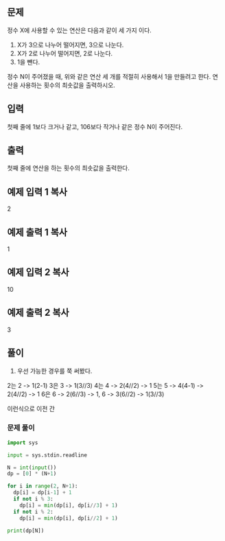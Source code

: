 
## 문제

정수 X에 사용할 수 있는 연산은 다음과 같이 세 가지 이다.

1.  X가 3으로 나누어 떨어지면, 3으로 나눈다.
2.  X가 2로 나누어 떨어지면, 2로 나눈다.
3.  1을 뺀다.

정수 N이 주어졌을 때, 위와 같은 연산 세 개를 적절히 사용해서 1을 만들려고 한다. 연산을 사용하는 횟수의 최솟값을 출력하시오.

## 입력

첫째 줄에 1보다 크거나 같고, 106보다 작거나 같은 정수 N이 주어진다.

## 출력

첫째 줄에 연산을 하는 횟수의 최솟값을 출력한다.

## 예제 입력 1  복사

2

## 예제 출력 1  복사

1

## 예제 입력 2  복사

10

## 예제 출력 2  복사

3

## 풀이

1. 우선 가능한 경우를 쭉 써봤다.

2는 2 -> 1(2-1)
3은 3 -> 1(3//3)
4는 4 -> 2(4//2) -> 1
5는 5 -> 4(4-1) -> 2(4//2) -> 1
6은 6 -> 2(6//3) -> 1, 6 -> 3(6//2) -> 1(3//3)

이런식으로 이전 간

### 문제 풀이

```python
import sys

input = sys.stdin.readline

N = int(input())
dp = [0] * (N+1)

for i in range(2, N+1):
  dp[i] = dp[i-1] + 1
  if not i % 3:
    dp[i] = min(dp[i], dp[i//3] + 1)
  if not i % 2:
    dp[i] = min(dp[i], dp[i//2] + 1)

print(dp[N])
```
<!--stackedit_data:
eyJoaXN0b3J5IjpbMTc4MjA4Mzk1LC0xMjg2ODE3NzY4XX0=
-->